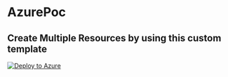 # AzurePoc

## Create Multiple Resources by using this custom template 

[![Deploy to Azure](https://aka.ms/deploytoazurebutton)](https://portal.azure.com/#create/Microsoft.Template/uri/https%3A%2F%2Fraw.githubusercontent.com%2Frajveer06%2FAzurePoc2%2Fmain%2FazureDeploy.json)
